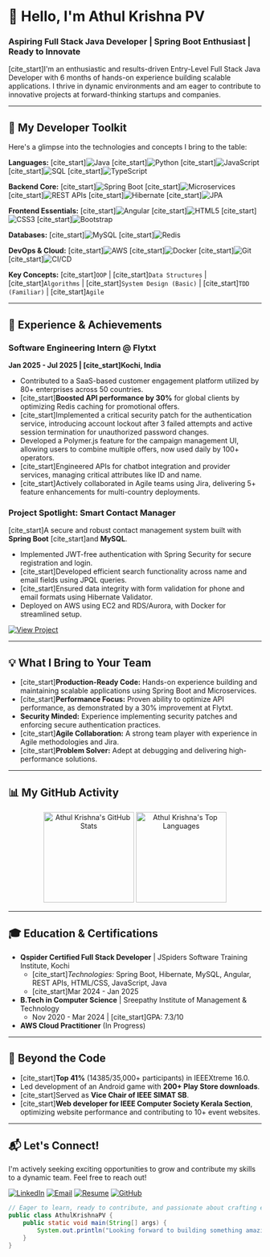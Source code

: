 # 👋 Hello, I'm Athul Krishna PV

### Aspiring Full Stack Java Developer | Spring Boot Enthusiast | Ready to Innovate

[cite_start]I'm an enthusiastic and results-driven Entry-Level Full Stack Java Developer with 6 months of hands-on experience building scalable applications. I thrive in dynamic environments and am eager to contribute to innovative projects at forward-thinking startups and companies.

---

## 🚀 My Developer Toolkit

Here's a glimpse into the technologies and concepts I bring to the table:

**Languages:**
[cite_start]![Java](https://img.shields.io/badge/Java-Expert-%23007396?logo=java&logoColor=white) 
[cite_start]![Python](https://img.shields.io/badge/Python-Intermediate-%233776AB?logo=python&logoColor=white) 
[cite_start]![JavaScript](https://img.shields.io/badge/JavaScript-Proficient-%23F7DF1E?logo=javascript&logoColor=black) 
[cite_start]![SQL](https://img.shields.io/badge/SQL-Proficient-%234479A1?logo=postgresql&logoColor=white) 
[cite_start]![TypeScript](https://img.shields.io/badge/TypeScript-Basic-%233178C6?logo=typescript&logoColor=white) 

**Backend Core:**
[cite_start]![Spring Boot](https://img.shields.io/badge/Spring_Boot-Strong-%236DB33F?logo=springboot&logoColor=white) 
[cite_start]![Microservices](https://img.shields.io/badge/Microservices-Familiar-%230052CC?logo=spring&logoColor=white) 
[cite_start]![REST APIs](https://img.shields.io/badge/REST_APIs-Proficient-%23000000?style=flat&logo=rest) 
[cite_start]![Hibernate](https://img.shields.io/badge/Hibernate-ORM-%2359666C?logo=hibernate&logoColor=white) 
[cite_start]![JPA](https://img.shields.io/badge/JPA-Proficient-%2359666C?logo=spring&logoColor=white) 

**Frontend Essentials:**
[cite_start]![Angular](https://img.shields.io/badge/Angular-Intermediate-%23DD0031?logo=angular&logoColor=white) 
[cite_start]![HTML5](https://img.shields.io/badge/HTML5-Proficient-%23E34F26?logo=html5&logoColor=white) 
[cite_start]![CSS3](https://img.shields.io/badge/CSS3-Proficient-%231572B6?logo=css3&logoColor=white) 
[cite_start]![Bootstrap](https://img.shields.io/badge/Bootstrap-Proficient-%237952B3?logo=bootstrap&logoColor=white) 

**Databases:**
[cite_start]![MySQL](https://img.shields.io/badge/MySQL-Proficient-%234479A1?logo=mysql&logoColor=white) 
[cite_start]![Redis](https://img.shields.io/badge/Redis-Familiar-%23DC382D?logo=redis&logoColor=white) 

**DevOps & Cloud:**
[cite_start]![AWS](https://img.shields.io/badge/AWS-Familiar-%23232F3E?logo=amazonaws&logoColor=white) 
[cite_start]![Docker](https://img.shields.io/badge/Docker-Basic-%232496ED?logo=docker&logoColor=white) 
[cite_start]![Git](https://img.shields.io/badge/Git-Proficient-%23F05032?logo=git&logoColor=white) 
[cite_start]![CI/CD](https://img.shields.io/badge/CI/CD-Basic-%230055A8?logo=githubactions&logoColor=white) 

**Key Concepts:**
[cite_start]`OOP`  | [cite_start]`Data Structures`  | [cite_start]`Algorithms`  | [cite_start]`System Design (Basic)`  | [cite_start]`TDD (Familiar)`  | [cite_start]`Agile` 

---

## 💼 Experience & Achievements

### Software Engineering Intern @ Flytxt
**Jan 2025 - Jul 2025 | [cite_start]Kochi, India** 
* Contributed to a SaaS-based customer engagement platform utilized by 80+ enterprises across 50 countries.
* [cite_start]**Boosted API performance by 30%** for global clients by optimizing Redis caching for promotional offers.
* [cite_start]Implemented a critical security patch for the authentication service, introducing account lockout after 3 failed attempts and active session termination for unauthorized password changes.
* Developed a Polymer.js feature for the campaign management UI, allowing users to combine multiple offers, now used daily by 100+ operators.
* [cite_start]Engineered APIs for chatbot integration and provider services, managing critical attributes like ID and name.
* [cite_start]Actively collaborated in Agile teams using Jira, delivering 5+ feature enhancements for multi-country deployments.

### Project Spotlight: Smart Contact Manager
[cite_start]A secure and robust contact management system built with **Spring Boot**  [cite_start]and **MySQL**.
* Implemented JWT-free authentication with Spring Security for secure registration and login.
* [cite_start]Developed efficient search functionality across name and email fields using JPQL queries.
* [cite_start]Ensured data integrity with form validation for phone and email formats using Hibernate Validator.
* Deployed on AWS using EC2 and RDS/Aurora, with Docker for streamlined setup.

[![View Project](https://img.shields.io/badge/Explore%20on%20GitHub-%23181717?style=for-the-badge&logo=github&logoColor=white)](https://github.com/athul2k2/smart-contact-manager)

---

## 💡 What I Bring to Your Team

* [cite_start]**Production-Ready Code:** Hands-on experience building and maintaining scalable applications using Spring Boot and Microservices.
* [cite_start]**Performance Focus:** Proven ability to optimize API performance, as demonstrated by a 30% improvement at Flytxt.
* **Security Minded:** Experience implementing security patches and enforcing secure authentication practices.
* [cite_start]**Agile Collaboration:** A strong team player with experience in Agile methodologies and Jira.
* [cite_start]**Problem Solver:** Adept at debugging and delivering high-performance solutions.

---

## 📊 My GitHub Activity

<div align="center">
  <img height="180em" src="https://github-readme-stats.vercel.app/api?username=athul2k2&show_icons=true&theme=radical&count_private=true&hide_title=true&hide_border=true" alt="Athul Krishna's GitHub Stats" />
  <img height="180em" src="https://github-readme-stats.vercel.app/api/top-langs/?username=athul2k2&layout=compact&theme=radical&hide_title=true&hide_border=true" alt="Athul Krishna's Top Languages" />
</div>

---

## 🎓 Education & Certifications

* **Qspider Certified Full Stack Developer** | JSpiders Software Training Institute, Kochi 
    * [cite_start]*Technologies:* Spring Boot, Hibernate, MySQL, Angular, REST APIs, HTML/CSS, JavaScript, Java 
    * [cite_start]Mar 2024 - Jan 2025 
* **B.Tech in Computer Science** | Sreepathy Institute of Management & Technology 
    * Nov 2020 - Mar 2024 | [cite_start]GPA: 7.3/10 
* **AWS Cloud Practitioner** (In Progress)

---

## 🎉 Beyond the Code

* [cite_start]**Top 41%** (14385/35,000+ participants) in IEEEXtreme 16.0.
* Led development of an Android game with **200+ Play Store downloads**.
* [cite_start]Served as **Vice Chair of IEEE SIMAT SB**.
* [cite_start]**Web developer for IEEE Computer Society Kerala Section**, optimizing website performance and contributing to 10+ event websites.

---

## 📬 Let's Connect!

I'm actively seeking exciting opportunities to grow and contribute my skills to a dynamic team. Feel free to reach out!

[![LinkedIn](https://img.shields.io/badge/LinkedIn-Connect-%230A66C2?style=for-the-badge&logo=linkedin)](https://www.linkedin.com/in/athulkrishnapv)
[![Email](https://img.shields.io/badge/Email-Contact%20Me-%23D14836?style=for-the-badge&logo=gmail)](mailto:athulkrishnapv6@gmail.com)
[![Resume](https://img.shields.io/badge/Resume-Download-%2300A98F?style=for-the-badge&logo=file-pdf)](Athul_Krishna_Pv_2025.pdf)
[![GitHub](https://img.shields.io/badge/GitHub-Profile-%23181717?style=for-the-badge&logo=github)](https://github.com/athul2k2)

```java
// Eager to learn, ready to contribute, and passionate about crafting efficient solutions.
public class AthulKrishnaPV {
    public static void main(String[] args) {
        System.out.println("Looking forward to building something amazing together!");
    }
}
